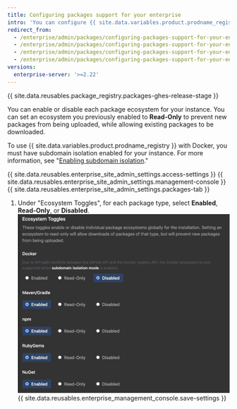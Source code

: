 ```yaml
---
title: Configuring packages support for your enterprise
intro: 'You can configure {{ site.data.variables.product.prodname_registry }} for your enterprise by enabling or disabling each package ecosystem.'
redirect_from:
  - /enterprise/admin/packages/configuring-packages-support-for-your-enterprise
  - /enterprise/admin/packages/configuring-packages-support-for-your-enterprise
  - /enterprise/admin/packages/configuring-packages-support-for-your-enterprise
  - /enterprise/admin/packages/configuring-packages-support-for-your-enterprise
versions:
  enterprise-server: '>=2.22'
---
```


{{ site.data.reusables.package_registry.packages-ghes-release-stage }}

You can enable or disable each package ecosystem for your instance. You can set an ecosystem you previously enabled to **Read-Only** to prevent new packages from being uploaded, while allowing existing packages to be downloaded.

To use {{ site.data.variables.product.prodname_registry }} with Docker, you must have subdomain isolation enabled for your instance. For more information, see "[Enabling subdomain isolation](/enterprise/admin/configuration/enabling-subdomain-isolation)."

{{ site.data.reusables.enterprise_site_admin_settings.access-settings }}
{{ site.data.reusables.enterprise_site_admin_settings.management-console }}
{{ site.data.reusables.enterprise_site_admin_settings.packages-tab }}
1. Under "Ecosystem Toggles", for each package type, select **Enabled**, **Read-Only**, or **Disabled**. ![Ecosystem toggles](/assets/images/enterprise/site-admin-settings/ecosystem-toggles.png)
{{ site.data.reusables.enterprise_management_console.save-settings }}
